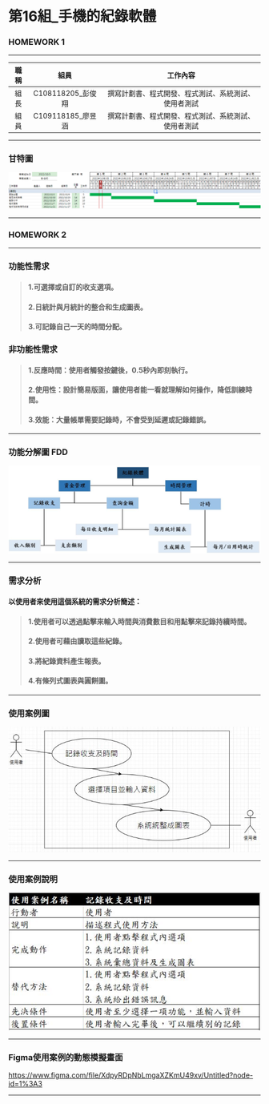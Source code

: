 # 第16組_手機的紀錄軟體
### HOMEWORK 1
---
|職稱|組員|工作內容|
|:----:|:---------------:|:---:|
| 組長 |C108118205_彭俊翔 |撰寫計劃書、程式開發、程式測試、系統測試、使用者測試|
| 組員 |C109118185_廖昱涵 |撰寫計劃書、程式開發、程式測試、系統測試、使用者測試|

---
### 甘特圖
![gantt](gantt.png "gantt")

---
### HOMEWORK 2
---
### 功能性需求
> #### 1.可選擇或自訂的收支選項。
> #### 2.日統計與月統計的整合和生成圖表。
> #### 3.可記錄自己一天的時間分配。
### 非功能性需求
> #### 1.反應時間：使用者觸發按鍵後，0.5秒內即刻執行。
> #### 2.使用性：設計簡易版面，讓使用者能一看就理解如何操作，降低訓練時間。
> #### 3.效能：大量帳單需要記錄時，不會受到延遲或記錄錯誤。
---
### 功能分解圖 FDD
![fdd](FDD.JPG "fdd")

---
### 需求分析
#### 以使用者來使用這個系統的需求分析簡述：
> #### 1.使用者可以透過點擊來**輸入時間與消費數目**和用點擊來**記錄持續時間**。
> #### 2.使用者可藉由讀取這些紀錄。
> #### 3.將紀錄資料**產生報表**。
> #### 4.有條列式圖表與圓餅圖。

---
### 使用案例圖
![usecase2](usecase2.JPG "usecase")

---
### 使用案例說明
![usecase](usecase.JPG "usecase")

---
### Figma使用案例的動態模擬畫面
<https://www.figma.com/file/XdpyRDpNbLmgaXZKmU49xv/Untitled?node-id=1%3A3>

---
